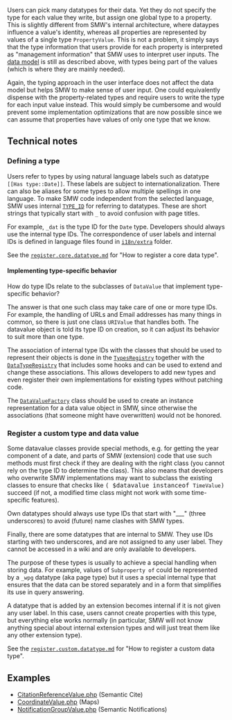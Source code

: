 Users can pick many datatypes for their data. Yet they do not specify the type for each value they write, but assign one global type to a property. This is slightly different from SMW's internal architecture, where dataypes influence a value's identity, whereas all properties are represented by values of a single type `PropertyValue`. This is not a problem, it simply says that the type information that users provide for each property is interpreted as "management information" that SMW uses to interpret user inputs. The [data model][datamodel] is still as described above, with types being part of the values (which is where they are mainly needed).

Again, the typing approach in the user interface does not affect the data model but helps SMW to make sense of user input. One could equivalently dispense with the property-related types and require users to write the type for each input value instead. This would simply be cumbersome and would prevent some implementation optimizations that are now possible since we can assume that properties have values of only one type that we know.

## Technical notes

### Defining a type

Users refer to types by using natural language labels such as datatype `[[Has type::Date]]`. These labels are subject to internationalization. There can also be aliases for some types to allow multiple spellings in one language. To make SMW code independent from the selected language, SMW uses internal [`TYPE_ID`][typesregistry] for referring to datatypes. These are short strings that typically start with `_` to avoid confusion with page titles.

For example, `_dat` is the type ID for the `Date` type. Developers should always use the internal type IDs. The correspondence of user labels and internal IDs is defined in language files found in [`i18n/extra`][i18n-extra] folder.

See the [`register.core.datatype.md`](https://github.com/SemanticMediaWiki/SemanticMediaWiki/blob/master/docs/examples/register.core.datatype.md) for "How to register a core data type".

#### Implementing type-specific behavior

How do type IDs relate to the subclasses of `DataValue` that implement type-specific behavior?

The answer is that one such class may take care of one or more type IDs. For example, the handling of URLs and Email addresses has many things in common, so there is just one class `URIValue` that handles both. The datavalue object is told its type ID on creation, so it can adjust its behavior to suit more than one type.

The association of internal type IDs with the classes that should be used to represent their objects is done in the [`TypesRegistry`][typesregistry] together with the [`DataTypeRegistry`][datatypetegistry] that includes some hooks and can be used to extend and change these associations. This allows developers to add new types and even register their own implementations for existing types without patching code.

The [`DataValueFactory`][datavaluefactory] class should be used to create an instance representation for a data value object in SMW, since otherwise the associations (that someone might have overwritten) would not be honored.

### Register a custom type and data value

Some datavalue classes provide special methods, e.g. for getting the year component of a date, and parts of SMW (extension) code that use such methods must first check if they are dealing with the right class (you cannot rely on the type ID to determine the class). This also means that developers who overwrite SMW implementations may want to subclass the existing classes to ensure that checks like <tt>( $datavalue instanceof `TimeValue`)</tt> succeed (if not, a modified time class might not work with some time-specific features).

Own datatypes should always use type IDs that start with "___" (three underscores) to avoid (future) name clashes with SMW types.

Finally, there are some datatypes that are internal to SMW. They use IDs starting with two underscores, and are not assigned to any user label. They cannot be accessed in a wiki and are only available to developers.

The purpose of these types is usually to achieve a special handling when storing data. For example, values of `Subproperty of` could be represented by a `_wpg` datatype (aka page type) but it uses a special internal type that ensures that the data can be stored separately and in a form that simplifies its use in query answering.

A datatype that is added by an extension becomes internal if it is not given any user label. In this case, users cannot create properties with this type, but everything else works normally (in particular, SMW will not know anything special about internal extension types and will just treat them like any other extension type).

See the [`register.custom.datatype.md`](https://github.com/SemanticMediaWiki/SemanticMediaWiki/blob/master/docs/examples/register.custom.datatype.md) for "How to register a custom data type".

## Examples

- [CitationReferenceValue.php](https://github.com/SemanticMediaWiki/SemanticCite/blob/master/src/DataValues/CitationReferenceValue.php) (Semantic Cite)
- [CoordinateValue.php](https://github.com/JeroenDeDauw/Maps/blob/master/src/SemanticMW/DataValues/CoordinateValue.php) (Maps)
- [NotificationGroupValue.php](https://github.com/SemanticMediaWiki/SemanticNotifications/blob/master/src/DataValues/NotificationGroupValue.php) (Semantic Notifications)

[datamodel]:https://github.com/SemanticMediaWiki/SemanticMediaWiki/blob/master/docs/architecture/datamodel.md
[dataitem]:https://github.com/SemanticMediaWiki/SemanticMediaWiki/blob/master/docs/architecture/datamodel.dataitem.md
[semanticdata]:https://github.com/SemanticMediaWiki/SemanticMediaWiki/blob/master/docs/architecture/datamodel.semanticdata.md
[datavalue]:https://github.com/SemanticMediaWiki/SemanticMediaWiki/blob/master/docs/architecture/datamodel.datavalue.md
[datatype]:https://github.com/SemanticMediaWiki/SemanticMediaWiki/blob/master/docs/architecture/datamodel.datatype.md
[typesregistry]:https://github.com/SemanticMediaWiki/SemanticMediaWiki/blob/master/src/TypesRegistry.php
[datatypetegistry]:https://github.com/SemanticMediaWiki/SemanticMediaWiki/blob/master/src/DataTypeRegistry.php
[datavaluefactory]:https://github.com/SemanticMediaWiki/SemanticMediaWiki/blob/master/src/DataValueFactory.php
[i18n-extra]:https://github.com/SemanticMediaWiki/SemanticMediaWiki/tree/master/i18n/extra